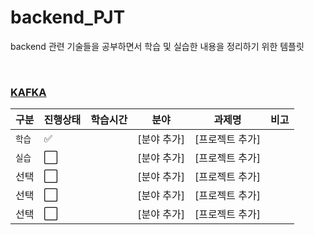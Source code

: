 # backend_PJT

backend 관련 기술들을 공부하면서 학습 및 실습한 내용을 정리하기 위한 템플릿

<br/>

### [KAFKA](./KAFKA)

| 구분   | 진행상태             | 학습시간 | 분야        | 과제명          | 비고 |
| ------ | -------------------- | -------- | ----------- | --------------- | ---- |
| `학습` | :white_check_mark:   |          | [분야 추가] | [프로젝트 추가] |      |
| `실습` | :white_large_square: |          | [분야 추가] | [프로젝트 추가] |      |
| 선택   | :white_large_square: |          | [분야 추가] | [프로젝트 추가] |      |
| 선택   | :white_large_square: |          | [분야 추가] | [프로젝트 추가] |      |
| 선택   | :white_large_square: |          | [분야 추가] | [프로젝트 추가] |      |

<br/>